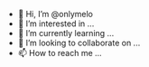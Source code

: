 - 👋 Hi, I’m @onlymelo
- 👀 I’m interested in ...
- 🌱 I’m currently learning ...
- 💞️ I’m looking to collaborate on ...
- 📫 How to reach me ...

<!---
onlymelo/onlymelo is a ✨ special ✨ repository because its `README.md` (this file) appears on your GitHub profile.
You can click the Preview link to take a look at your changes.
--->
